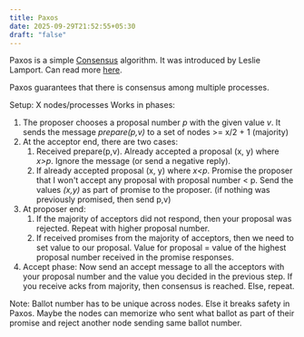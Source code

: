 ```yaml
---
title: Paxos
date: 2025-09-29T21:52:55+05:30
draft: "false"
---
```


Paxos is a simple [Consensus](/posts/consensus) algorithm. 
It was introduced by Leslie Lamport. Can read more [here](https://lamport.azurewebsites.net/pubs/paxos-simple.pdf).


Paxos guarantees that there is consensus among multiple processes.

Setup: X nodes/processes
Works in phases:
1. The proposer chooses a proposal number *p* with the given value *v*. It sends the message *prepare(p,v)* to a set of nodes >= x/2 + 1 (majority)
2. At the acceptor end, there are two cases:
	1. Received prepare(p,v). Already accepted a proposal (x, y) where *x>p*. Ignore the message (or send a negative reply).
	2. If already accepted proposal (x, y) where *x<p*. Promise the proposer that I won't accept any proposal with proposal number < p. Send the values *(x,y)* as part of promise to the proposer. (if nothing was previously promised, then send p,v)
3. At proposer end:
	1. If the majority of acceptors did not respond, then your proposal was rejected. Repeat with higher proposal number.
	2. If received promises from the majority of acceptors, then we need to set value to our proposal.  Value for proposal = value of the highest proposal number received in the promise responses. 
4. Accept phase: Now send an accept message to all the acceptors with your proposal number and the value you decided in the previous step. If you receive acks from majority, then consensus is reached. Else, repeat.

Note: Ballot number has to be unique across nodes. Else it breaks safety in Paxos. Maybe the nodes can memorize who sent what ballot as part of their promise and reject another node sending same ballot number.

